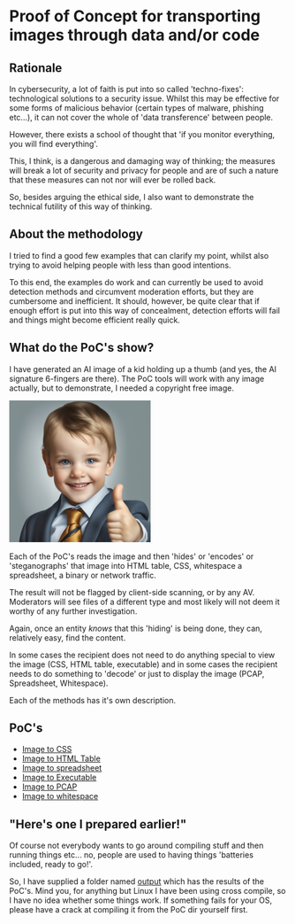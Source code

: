 # Proof of Concept for transporting images through data and/or code 

## Rationale

In cybersecurity, a lot of faith is put into so called 'techno-fixes': technological solutions to a security issue. Whilst this may be effective for some forms of malicious behavior (certain types of malware, phishing etc...), it can not cover the whole of 'data transference' between people.

However, there exists a school of thought that 'if you monitor everything, you will find everything'.

This, I think, is a dangerous and damaging way of thinking; the measures will break a lot of security and privacy for people and are of such a nature that these measures can not nor will ever be rolled back.

So, besides arguing the ethical side, I also want to demonstrate the technical futility of this way of thinking.

## About the methodology

I tried to find a good few examples that can clarify my point, whilst also trying to avoid helping people with less than good intentions.

To this end, the examples do work and can currently be used to avoid detection methods and circumvent moderation efforts, but they are cumbersome and inefficient. It should, however, be quite clear that if enough effort is put into this way of concealment, detection efforts will fail and things might become efficient really quick.

## What do the PoC's show?

I have generated an AI image of a kid holding up a thumb (and yes, the AI signature 6-fingers are there). The PoC tools will work with any image actually, but to demonstrate, I needed a copyright free image.

![AI generated image of Johnny Sixfingers](images/example_image.jpg "Johnny Sixfingers")

Each of the PoC's reads the image and then 'hides' or 'encodes' or 'steganographs' that image into HTML table, CSS, whitespace a spreadsheet, a binary or network traffic.

The result will not be flagged by client-side scanning, or by any AV. Moderators will see files of a different type and most likely will not deem it worthy of any further investigation.

Again, once an entity *knows* that this 'hiding' is being done, they can, relatively easy, find the content.

In some cases the recipient does not need to do anything special to view the image (CSS, HTML table, executable) and in some cases the recipient needs to do something to 'decode' or just to display the image (PCAP, Spreadsheet, Whitespace).

Each of the methods has it's own description.

## PoC's

- [Image to CSS](imageToCSS/)
- [Image to HTML Table](imageToTable/)
- [Image to spreadsheet](imageToSpreadsheet/)
- [Image to Executable](imageToExecutable/)
- [Image to PCAP](imageToPCAP/)
- [Image to whitespace](imageToWhitespace/)

## "Here's one I prepared earlier!"

Of course not everybody wants to go around compiling stuff and then running things etc... no, people are used to having things 'batteries included, ready to go!'.

So, I have supplied a folder named [output](output/) which has the results of the PoC's. Mind you, for anything but Linux I have been using cross compile, so I have no idea whether some things work. If something fails for your OS, please have a crack at compiling it from the PoC dir yourself first. 
